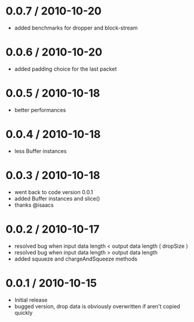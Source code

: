 0.0.7 / 2010-10-20
==================
  
  * added benchmarks for dropper and block-stream

0.0.6 / 2010-10-20
==================
  
  * added padding choice for the last packet

0.0.5 / 2010-10-18
==================
  
  * better performances

0.0.4 / 2010-10-18
==================
  
  * less Buffer instances

0.0.3 / 2010-10-18
==================
  
  * went back to code version 0.0.1
  * added Buffer instances and slice()
  * thanks @isaacs

0.0.2 / 2010-10-17
==================
  
  * resolved bug when input data length < output data length ( dropSize )
  * resolved bug when input data length > output data length
  * added squueze and chargeAndSqueeze methods
  
0.0.1 / 2010-10-15
==================

  * Initial release
  * bugged version, drop data is obviously overwritten if aren't copied quickly
